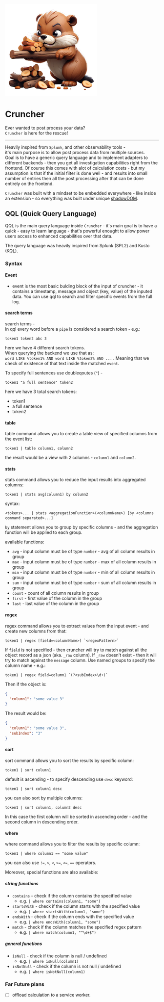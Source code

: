 <img src="./docs/cruncher_logo.png" width=300 />

# Cruncher

Ever wanted to post process your data?  
`Cruncher` is here for the rescue!

---

Heavily inspired from `Splunk`, and other observability tools -  
it's main purpose is to allow post process data from multiple sources.  
Goal is to have a generic query language and to implement adapters to different backends - then you get all investigation capabilities right from the frontend.
Of course this comes with alot of calculation costs - but my assumption is that if the initial filter is done well - and results into small number of entries then all the post processing after that can be done entirely on the frontend.  

`Cruncher` was built with a mindset to be embedded everywhere - like inside an extension - so everything was built under unique [shadowDOM](https://developer.mozilla.org/en-US/docs/Web/API/Web_components/Using_shadow_DOM).  


## QQL (Quick Query Language)
QQL is the main query language inside `Cruncher` - it's main goal is to have a quick - easy to learn language - that's powerful enought to allow power users access to enhanced capabilities over that data.  

The query language was heavily inspired from Splunk (SPL2) and Kusto (KQL).  

### Syntax

#### Event
- event is the most basic bulding block of the input of cruncher - it contains a timestamp, message and object (key, value) of the inputed data.
You can use qql to search and filter specific events from the full log.

#### search terms
search terms -  
In qql every word before a `pipe` is considered a search token - e.g.:
```qql
token1 token2 abc 3
```
here we have 4 different search tokens.  
When querying the backend we use that as:  
`word LIKE %token1% AND word LIKE %token2% AND ....`
Meaning that we check of existence of that text inside the matched `event`.

To specify full sentences use doubleqoutes (`"`) -  
```
token1 "a full sentence" token2
```
here we have 3 total search tokens:
- token1
- a full sentence
- token2

#### table
table command allows you to create a table view of specified columns from the event list:
```
token1 | table column1, column2
```
the result would be a view with 2 columns - `column1` and `column2`.

#### stats
stats command allows you to reduce the input results into aggregated columns:
```
token1 | stats avg(column1) by column2
```

syntax:
```
<tokens>... | stats <aggregationFunction>(<columnName>) [by <columns command separated>...]
```

`by` statement allows you to group by specific columns - and the aggregation function will be applied to each group.

available functions:
- `avg` - input column must be of type `number` - avg of all column results in group
- `max` - input column must be of type `number` - max of all column results in group
- `min` - input column must be of type `number` - min of all column results in group
- `sum` - input column must be of type `number` - sum of all column results in group
- `count` - count of all column results in group
- `first` - first value of the column in the group
- `last` - last value of the column in the group


#### regex

regex command allows you to extract values from the input event - and create new columns from that:
```
token1 | regex [field=<columnName>] `<regexPattern>`
```
If `field` is not specified - then cruncher will try to match against all the object record as a json (aka. `_raw` column).
If `_raw` doesn't exist - then it will try to match against the `message` column.
Use named groups to specify the column name - e.g.:
```
token1 | regex field=column1 `(?<subIndex>\d+)`
```

Then if the object is:
```json
{
  "column1": "some value 3"
}
```

The result would be:
```json
{
  "column1": "some value 3",
  "subIndex": "3"
}
```

#### sort

sort command allows you to sort the results by specific column:
```
token1 | sort column1
```

default is ascending - to specify descending use `desc` keyword:
```
token1 | sort column1 desc
```

you can also sort by multiple columns:
```
token1 | sort column1, column2 desc
```
In this case the first column will be sorted in ascending order - and the second column in descending order.

#### where

where command allows you to filter the results by specific column:
```
token1 | where column1 == "some value"
```

you can also use `!=`, `>`, `<`, `>=`, `<=`, `==` operators.

Moreover, special functions are also available:
##### string functions
- `contains` - check if the column contains the specified value
  - e.g. `| where contains(column1, "some")`
- `startsWith` - check if the column starts with the specified value
  - e.g. `| where startsWith(column1, "some")`
- `endsWith` - check if the column ends with the specified value
  - e.g. `| where endsWith(column1, "some")`
- `match` - check if the column matches the specified regex pattern
  - e.g. `| where match(column1, "^\d+$")`

##### general functions
- `isNull` - check if the column is null / undefined
  - e.g. `| where isNull(column1)`
- `isNotNull` - check if the column is not null / undefined
  - e.g. `| where isNotNull(column1)`


### Far Future plans
- [ ] offload calculation to a service worker.
